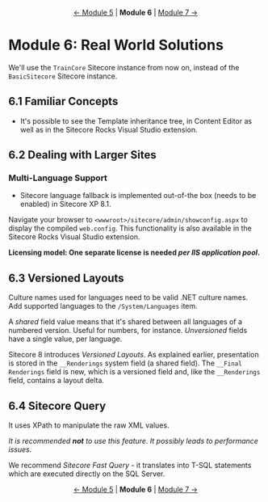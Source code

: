 <p align="center">
    <a href="module-5.md">← Module 5</a> | <strong>Module 6</strong> | <a href="module-7.md">Module 7 →</a>
</p>

# Module 6: Real World Solutions

We'll use the `TrainCore` Sitecore instance from now on, instead of the `BasicSitecore` Sitecore instance.

## 6.1 Familiar Concepts

* It's possible to see the Template inheritance tree, in Content Editor as well as in the Sitecore Rocks Visual Studio
  extension.

## 6.2 Dealing with Larger Sites

### Multi-Language Support

* Sitecore language fallback is implemented out-of-the box (needs to be enabled) in Sitecore XP 8.1.

Navigate your browser to `<wwwroot>/sitecore/admin/showconfig.aspx` to display the compiled `web.config`. This
functionality is also available in the Sitecore Rocks Visual Studio extension.

**Licensing model: One separate license is needed *per IIS application pool*.**

## 6.3 Versioned Layouts

Culture names used for languages need to be valid .NET culture names. Add supported languages to the `/System/Languages`
item.

A *shared* field value means that it's shared between all languages of a numbered version. Useful for numbers, for
instance. *Unversioned* fields have a single value, per language.

Sitecore 8 introduces *Versioned Layouts*. As explained earlier, presentation is stored in the `__Renderings` system
field (a shared field). The `__Final Renderings` field is new, which is a versioned field and, like the `__Renderings`
field, contains a layout delta.

## 6.4 Sitecore Query

It uses XPath to manipulate the raw XML values.

*It is recommended **not** to use this feature. It possibly leads to performance issues.*

We recommend *Sitecore Fast Query* - it translates into T-SQL statements which are executed directly on the SQL Server.

<p align="center">
    <a href="module-5.md">← Module 5</a> | <strong>Module 6</strong> | <a href="module-7.md">Module 7 →</a>
</p>
